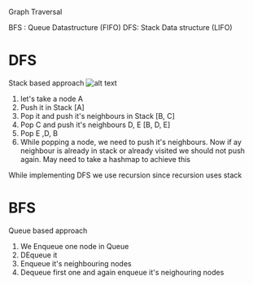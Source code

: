Graph Traversal

BFS : Queue Datastructure (FIFO)
DFS: Stack Data structure (LIFO)


# DFS

Stack based approach 
![alt text](<Screenshot 2024-05-04 at 9.10.43 PM.png>)
1. let's take a node A
2. Push it in Stack [A]
3. Pop it and push it's neighbours in Stack [B, C]
4. Pop C and push it's neighbours D, E [B, D, E]
5. Pop E ,D, B
6. While popping a node, we need to push it's neighbours. Now if ay neighbour is already in stack or already visited we should not push again. May need to take a hashmap to achieve this

While implementing DFS we use recursion since recursion uses stack

# BFS

Queue based approach
1. We Enqueue one node in Queue
2. DEqueue it
3. Enqueue it's neighbouring nodes
4. Dequeue first one and again enqueue it's neighouring nodes
